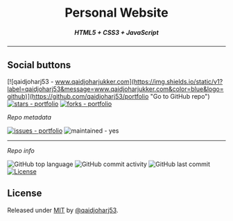 <p align="center">

  <h1 align="center">Personal Website</h1>
  <h5 align="center">HTML5 + CSS3 + JavaScript</h5>
  <hr/>

<p align="center">

## Social buttons

[![qaidjoharj53 - www.qaidjoharjukker.com](https://img.shields.io/static/v1?label=qaidjoharj53&message=www.qaidjoharjukker.com&color=blue&logo=github)](https://github.com/qaidjoharj53/portfolio "Go to GitHub repo")
[![stars - portfolio](https://img.shields.io/github/stars/qaidjoharj53/portfolio?style=social)](https://github.com/qaidjoharj53/portfolio)
[![forks - portfolio](https://img.shields.io/github/forks/qaidjoharj53/portfolio?style=social)](https://github.com/qaidjoharj53/portfolio)

_Repo metadata_

[![issues - portfolio](https://img.shields.io/github/issues/qaidjoharj53/portfolio)](https://github.com/qaidjoharj53/portfolio/issues)
![maintained - yes](https://img.shields.io/badge/maintained-yes-blue)

<hr/>

_Repo info_

![GitHub top language](https://img.shields.io/github/languages/top/qaidjoharj53/portfolio)
![GitHub commit activity](https://img.shields.io/github/commit-activity/m/qaidjoharj53/portfolio)
![GitHub last commit](https://img.shields.io/github/last-commit/qaidjoharj53/portfolio)
[![License](https://img.shields.io/badge/License-MIT-blue)](#license)

## License

Released under [MIT](/LICENSE) by [@qaidjoharj53](https://github.com/qaidjoharj53).
